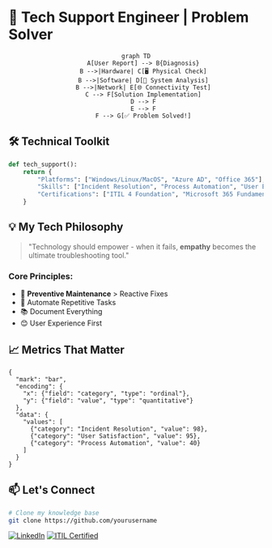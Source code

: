 # 🔧 Tech Support Engineer | Problem Solver

<div align="center">
  
```mermaid
graph TD
    A[User Report] --> B{Diagnosis}
    B -->|Hardware| C[🖥️ Physical Check]
    B -->|Software| D[📀 System Analysis]
    B -->|Network| E[🌐 Connectivity Test]
    C --> F[Solution Implementation]
    D --> F
    E --> F
    F --> G[✅ Problem Solved!]
```

</div>

## 🛠️ Technical Toolkit

```python
def tech_support():
    return {
        "Platforms": ["Windows/Linux/MacOS", "Azure AD", "Office 365"],
        "Skills": ["Incident Resolution", "Process Automation", "User Education"],
        "Certifications": ["ITIL 4 Foundation", "Microsoft 365 Fundamentals"]
    }
```

## 💡 My Tech Philosophy
> "Technology should empower - when it fails, **empathy** becomes the ultimate troubleshooting tool."

### Core Principles:
- 🎯 **Preventive Maintenance** > Reactive Fixes
- 🤖 Automate Repetitive Tasks
- 📚 Document Everything
- 😊 User Experience First

## 📈 Metrics That Matter
```vega-lite
{
  "mark": "bar",
  "encoding": {
    "x": {"field": "category", "type": "ordinal"},
    "y": {"field": "value", "type": "quantitative"}
  },
  "data": {
    "values": [
      {"category": "Incident Resolution", "value": 98},
      {"category": "User Satisfaction", "value": 95},
      {"category": "Process Automation", "value": 40}
    ]
  }
}
```

## 📫 Let's Connect
```bash
# Clone my knowledge base
git clone https://github.com/yourusername
```

[![LinkedIn](https://img.shields.io/badge/LinkedIn-Connect-blue)](https://linkedin.com/in/yourprofile)
[![ITIL Certified](https://img.shields.io/badge/ITIL-4_Certified-orange)](https://axelos.com)
